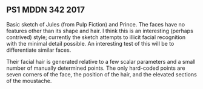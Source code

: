 ## PS1 MDDN 342 2017

Basic sketch of Jules (from Pulp Fiction) and Prince. The faces have no features other than its shape and hair. I think this is an interesting (perhaps contrived) style; currently the sketch attempts to illicit facial recognition with the minimal detail possible. An interesting test of this will be to differentiate similar faces.

Their facial hair is generated relative to a few scalar parameters and a small number of manually determined points. The only hard-coded points are seven corners of the face, the position of the hair, and the elevated sections of the moustache.
